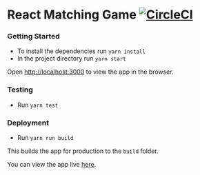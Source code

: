 # React Matching Game [![CircleCI](https://circleci.com/gh/atuckner/react-matching-game/tree/master.svg?style=shield)](https://circleci.com/gh/atuckner/react-matching-game/?branch=master)
### Getting Started
* To install the dependencies run `yarn install`
* In the project directory run `yarn start`

Open [http://localhost:3000](http://localhost:3000) to view the app in the browser.

### Testing
* Run `yarn test`

### Deployment
* Run `yarn run build`

This builds the app for production to the `build` folder.

 You can view the app live [here](http://react-matching-game.s3-website-us-west-2.amazonaws.com/).
 
